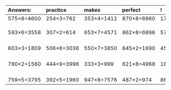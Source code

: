 | Answers: | practice | makes | perfect | ! |
| :--- | :--- | :--- | :--- | :--- |
| 575×8=4600 | 254×3=762 | 353×4=1412 | 870×8=6960 | 175×6=1050 | 
|   |   |   |   |   | 
|   |   |   |   |   | 
|   |   |   |   |   | 
| 593×6=3558 | 307×2=614 | 653×7=4571 | 862×8=6896 | 579×4=2316 | 
|   |   |   |   |   | 
|   |   |   |   |   | 
|   |   |   |   |   | 
|   |   |   |   |   | 
| 603×3=1809 | 506×6=3036 | 550×7=3850 | 845×2=1690 | 456×4=1824 | 
|   |   |   |   |   | 
|   |   |   |   |   | 
|   |   |   |   |   | 
|   |   |   |   |   | 
| 780×2=1560 | 444×9=3996 | 333×3=999 | 621×8=4968 | 180×4=720 | 
|   |   |   |   |   | 
|   |   |   |   |   | 
|   |   |   |   |   | 
|   |   |   |   |   | 
| 759×5=3795 | 392×5=1960 | 947×8=7576 | 487×2=974 | 863×6=5178 | 
